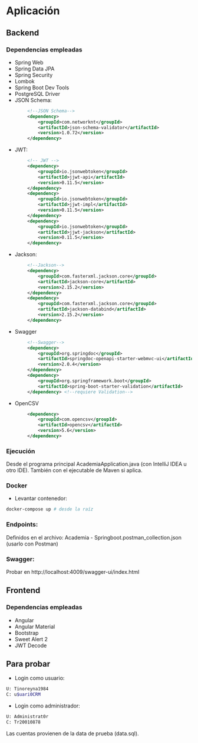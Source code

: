# Aplicación

## Backend

### Dependencias empleadas
* Spring Web
* Spring Data JPA
* Spring Security
* Lombok
* Spring Boot Dev Tools
* PostgreSQL Driver
* JSON Schema:
```xml
		<!--JSON Schema-->
		<dependency>
			<groupId>com.networknt</groupId>
			<artifactId>json-schema-validator</artifactId>
			<version>1.0.72</version>
		</dependency>
```
* JWT:
```xml
		<!-- JWT -->
		<dependency>
			<groupId>io.jsonwebtoken</groupId>
			<artifactId>jjwt-api</artifactId>
			<version>0.11.5</version>
		</dependency>
		<dependency>
			<groupId>io.jsonwebtoken</groupId>
			<artifactId>jjwt-impl</artifactId>
			<version>0.11.5</version>
		</dependency>
		<dependency>
			<groupId>io.jsonwebtoken</groupId>
			<artifactId>jjwt-jackson</artifactId>
			<version>0.11.5</version>
		</dependency>
```
* Jackson:
```xml
		<!--Jackson-->
		<dependency>
			<groupId>com.fasterxml.jackson.core</groupId>
			<artifactId>jackson-core</artifactId>
			<version>2.15.2</version>
		</dependency>
		<dependency>
			<groupId>com.fasterxml.jackson.core</groupId>
			<artifactId>jackson-databind</artifactId>
			<version>2.15.2</version>
		</dependency>
```
* Swagger
```xml
		<!--Swagger-->
		<dependency>
			<groupId>org.springdoc</groupId>
			<artifactId>springdoc-openapi-starter-webmvc-ui</artifactId>
			<version>2.0.4</version>
		</dependency>
		<dependency>
			<groupId>org.springframework.boot</groupId>
			<artifactId>spring-boot-starter-validation</artifactId>
		</dependency> <!--requiere Validation-->
```
* OpenCSV
```xml
		<dependency>
			<groupId>com.opencsv</groupId>
			<artifactId>opencsv</artifactId>
			<version>5.6</version>
		</dependency>
```

### Ejecución
Desde el programa principal AcademiaApplication.java (con IntelliJ IDEA u otro IDE).
También con el ejecutable de Maven si aplica.

### Docker
* Levantar contenedor:
```bash
docker-compose up # desde la raíz
```

### Endpoints:
Definidos en el archivo: Academia - Springboot.postman_collection.json (usarlo con Postman)

### Swagger:
Probar en http://localhost:4009/swagger-ui/index.html

## Frontend

### Dependencias empleadas
* Angular
* Angular Material
* Bootstrap
* Sweet Alert 2
* JWT Decode

## Para probar
* Login como usuario:
```bash
U: Tinoreyna1984
C: u$uari0CRM
```
* Login como administrador:
```bash
U: Administrat0r
C: Tr20010878
```
Las cuentas provienen de la data de prueba (data.sql).

